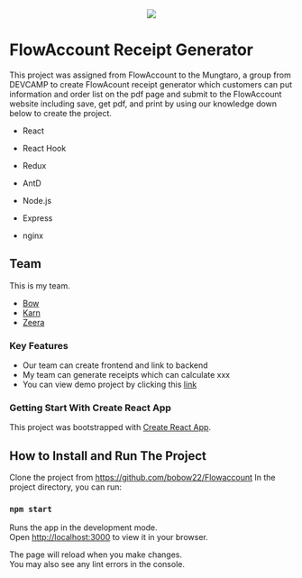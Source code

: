 <div align="center">
  <img src="C:\Users\bobow\OneDrive\Desktop\Flowaccount\front-end\src\img\logo.png" >
</div>

# FlowAccount Receipt Generator

This project was assigned from FlowAccount to the Mungtaro, a group from DEVCAMP to create FlowAcount receipt generator which customers can put information and order list on the pdf page and submit to the FlowAccount website including save, get pdf, and print by using our knowledge down below to create the project.

- React
- React Hook
- Redux
- AntD

- Node.js
- Express
- nginx

## Team

This is my team.

- [Bow](https://github.com/bobow22)
- [Karn](https://github.com/Silapakarn)
- [Zeera](https://github.com/zeeracha)

### Key Features

- Our team can create frontend and link to backend
- My team can generate receipts which can calculate xxx
- You can view demo project by clicking this [link](http://18.136.199.111/)

### Getting Start With Create React App

This project was bootstrapped with [Create React App](https://github.com/bobow22/Flowaccount).

## How to Install and Run The Project

Clone the project from https://github.com/bobow22/Flowaccount
In the project directory, you can run:

### `npm start`

Runs the app in the development mode.\
Open [http://localhost:3000](http://localhost:3000) to view it in your browser.

The page will reload when you make changes.\
You may also see any lint errors in the console.
